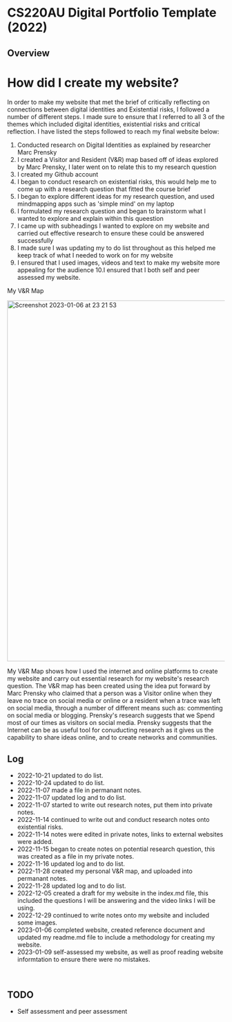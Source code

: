 # CS220AU Digital Portfolio Template (2022)

## Overview

# How did I create my website?

In order to make my website that met the brief of critically reflecting on connections between digital identities and Existential risks, I followed a number of different steps. I made sure to ensure that I referred to all 3 of the themes which included digital identities, existential risks and critical reflection. I have listed the steps followed to reach my final website below:

1. Conducted research on Digital Identities as explained by researcher Marc Prensky
2. I created a Visitor and Resident (V&R) map based off of ideas explored by Marc Prensky, I later went on to relate this to my research question
3. I created my Github account
4. I began to conduct research on existential risks, this would help me to come up with a research question that fitted the course brief
5. I began to explore different ideas for my research question, and used mindmapping apps such as 'simple mind' on my laptop
6. I formulated my research question and began to brainstorm what I wanted to explore and explain within this queestion
7. I came up with subheadings I wanted to explore on my website and carried out effective research to ensure these could be answered successfully
8. I made sure I was updating my to do list throughout as this helped me keep track of what I needed to work on for my website
9. I ensured that I used images, videos and text to make my website more appealing for the audience
10.I ensured that I both self and peer assessed my website.

My V&R Map 

<img width="834" alt="Screenshot 2023-01-06 at 23 21 53" src="https://user-images.githubusercontent.com/116093715/211115879-cc643ff4-bc50-47cf-bcf9-9506977c9b9e.png">


My V&R Map shows how I used the internet and online platforms to create my website and carry out essential research for my website's research question. The V&R map has been created using the idea put forward by Marc Prensky who claimed that a person was a Visitor online when they leave no trace on social media or online or a resident when a trace was left on social media, through a number of different means such as: commenting on social media or blogging. Prensky's research suggests that we Spend most of our times as visitors on social media. Prensky suggests that the Internet can be as useful tool for conuducting research as it gives us the capability to share ideas online, and to create networks and communities.

## Log
- 2022-10-21 updated to do list.
- 2022-10-24 updated to do list.
- 2022-11-07 made a file in permanant notes.
- 2022-11-07 updated log and to do list.
- 2022-11-07 started to write out research notes, put them into private notes.
- 2022-11-14 continued to write out and conduct research notes onto existential risks.
- 2022-11-14 notes were edited in private notes, links to external websites were added.
- 2022-11-15 began to create notes on potential research question, this was created as a file in my private notes.
- 2022-11-16 updated log and to do list.
- 2022-11-28 created my personal V&R map, and uploaded into permanant notes.
- 2022-11-28 updated log and to do list.
- 2022-12-05 created a draft for my website in the index.md file, this included the questions I will be answering and the video links I will be using.
- 2022-12-29 continued to write notes onto my website and included some images.
- 2023-01-06 completed website, created reference document and updated my readme.md file to include a methodology for creating my website.
- 2023-01-09 self-assessed my website, as well as proof reading website informtation to ensure there were no mistakes.

<br>

## TODO
- Self assessment and peer assessment
